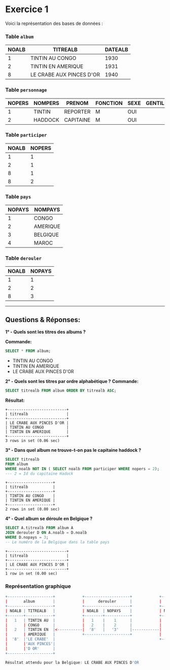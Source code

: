 <link rel="stylesheet" href="{{ '/theme/main.css' | relative_url }}">

# Exercice 1

Voici la représentation des bases de données :

### Table `album`

| **NOALB** | **TITREALB**                | **DATEALB** |
|-----------|------------------------------|-------------|
| 1         | TINTIN AU CONGO               | 1930        |
| 2         | TINTIN EN AMERIQUE            | 1931        |
| 8         | LE CRABE AUX PINCES D'OR      | 1940        |

### Table `personnage`

| **NOPERS** | **NOMPERS**  | **PRENOM**  | **FONCTION** | **SEXE** | **GENTIL** |
|------------|--------------|-------------|--------------|----------|------------|
| 1          | TINTIN       | REPORTER    | M            | OUI      |
| 2          | HADDOCK      | CAPITAINE   | M            | OUI      |

### Table `participer`

| **NOALB** | **NOPERS** |
|-----------|------------|
| 1         | 1          |
| 2         | 1          |
| 8         | 1          |
| 8         | 2          |

### Table `pays`

| **NOPAYS** | **NOMPAYS** |
|------------|-------------|
| 1          | CONGO       |
| 2          | AMERIQUE    |
| 3          | BELGIQUE    |
| 4          | MAROC       |

### Table `derouler`

| **NOALB** | **NOPAYS** |
|-----------|------------|
| 1         | 1          |
| 2         | 2          |
| 8         | 3          |

----

## Questions & Réponses:

**1° - Quels sont les titres des albums ?**

**Commande:**
```sql
SELECT * FROM album;
```

- TINTIN AU CONGO
- TINTIN EN AMERIQUE
- LE CRABE AUX PINCES D'OR
        
    
**2° - Quels sont les titres par ordre alphabétique ?**
**Commande:**
```sql
SELECT titrealb FROM album ORDER BY titrealb ASC;
```

**Résultat:**
```
+--------------------------+
| titrealb                 |
+--------------------------+
| LE CRABE AUX PINCES D'OR |
| TINTIN AU CONGO          |
| TINTIN EN AMERIQUE       |
+--------------------------+
3 rows in set (0.06 sec)
```


**3° - Dans quel album ne trouve-t-on pas le capitaine haddock ?**
        
```sql
SELECT titrealb 
FROM album 
WHERE noalb NOT IN ( SELECT noalb FROM participer WHERE nopers = 2);
--- 2 = Id du capitaine Hadock
```
```
+--------------------+
| titrealb           |
+--------------------+
| TINTIN AU CONGO    |
| TINTIN EN AMERIQUE |
+--------------------+
2 rows in set (0.00 sec)
```


**4° - Quel album se déroule en Belgique ?**
```sql
SELECT A.titrealb FROM album A
JOIN derouler D ON A.noalb = D.noalb
WHERE D.nopays = 3;
-- Le numéro de la Belgique dans la table pays
```
```
+--------------------------+
| titrealb                 |
+--------------------------+
| LE CRABE AUX PINCES D'OR |
+--------------------------+
1 row in set (0.00 sec)
```

### Représentation graphique
```r
+--------------------+            +--------------------+            +-------------------+
|       album        |            |      derouler      |            |       pays        |
+--------------------+            +--------------------+            +-------------------+
| NOALB | TITREALB   |            | NOALB  | NOPAYS    |            | NOPAYS | NOMPAYS  |
+-------+------------+            +--------+-----------+            +--------+----------+
|   1   | TINTIN AU  |            |   1    |    1      |            |    1   | CONGO    |
|       | CONGO      |            |   2    |    2      |            |    2   | AMERIQUE |
|   2   | TINTIN EN  |<-----------|  '8'   |   '3'     |------------|   '3'  |'BELGIQUE'|
|       | AMERIQUE   |            +--------------------+            |    4   | MAROC    |
|  '8'  |'LE CRABE'  |                                              +-------------------+
|       |'AUX PINCES'|
|       |'D OR'      |
+--------------------+

Résultat attendu pour la Belgique: LE CRABE AUX PINCES D'OR
```